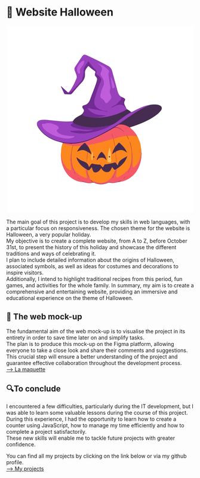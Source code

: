 <h1>🎃 Website Halloween</h1>
<p align="center">
<img alt="Nom de l'image" src="citrouille.png">
</p>
<p>The main goal of this project is to develop my skills in web languages, with a particular focus on responsiveness. The chosen theme for the website is Halloween, a very popular holiday.<br> My objective is to create a complete website, from A to Z, before October 31st, to present the history of this holiday and showcase the different traditions and ways of celebrating it. <br>I plan to include detailed information about the origins of Halloween, associated symbols, as well as ideas for costumes and decorations to inspire visitors. <br>Additionally, I intend to highlight traditional recipes from this period, fun games, and activities for the whole family. In summary, my aim is to create a comprehensive and entertaining website, providing an immersive and educational experience on the theme of Halloween.</p>
<h2>🎨 The web mock-up</h2>
The fundamental aim of the web mock-up is to visualise the project in its entirety in order to save time later on and simplify tasks.<br> The plan is to produce this mock-up on the Figma platform, allowing everyone to take a close look and share their comments and suggestions. <br>This crucial step will ensure a better understanding of the project and guarantee effective collaboration throughout the development process.<br>
<a href ="https://www.figma.com/file/kLs3OTPtz9ANWPeFHxAuzv/Design-Website-Halloween?type=design&node-id=0%3A1&mode=design&t=qEXUp4AjFCNgEsYs-1">--> La maquette</a>
<h2>🔍To conclude</h2>
<p>
  I encountered a few difficulties, particularly during the IT development, but I was able to learn some valuable lessons during the course of this project. During this experience, I had the opportunity to learn how to create a counter using JavaScript, how to manage my time efficiently and how to complete a project satisfactorily.<br> These new skills will enable me to tackle future projects with greater confidence.
</p>
<p>
  You can find all my projects by clicking on the link below or via my github profile.<br>
  <a href ="https://lqmd.notion.site/Mes-Projets-f5994c7b286c484c877819e456414d37?pvs=74)">--> My projects</a>
</p>
